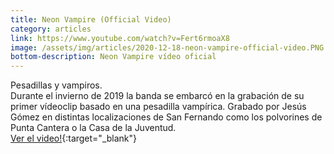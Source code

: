```yaml
---
title: Neon Vampire (Official Video)
category: articles
link: https://www.youtube.com/watch?v=Fert6rmoaX8
image: /assets/img/articles/2020-12-18-neon-vampire-official-video.PNG
bottom-description: Neon Vampire vídeo oficial
---
```

Pesadillas y vampiros.
<br>
Durante el invierno de 2019 la banda se embarcó en la grabación de su primer vídeoclip basado en una pesadilla vampírica. Grabado por Jesús Gómez en distintas localizaciones de San Fernando como los polvorines de Punta Cantera o la Casa de la Juventud.
<br>
[Ver el video!](https://www.youtube.com/watch?v=Fert6rmoaX8){:target="_blank"}